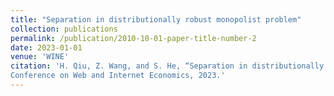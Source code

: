 ```yaml
---
title: "Separation in distributionally robust monopolist problem"
collection: publications
permalink: /publication/2010-10-01-paper-title-number-2
date: 2023-01-01
venue: 'WINE'
citation: 'H. Qiu, Z. Wang, and S. He, “Separation in distributionally robust monopolist problem,” in International
Conference on Web and Internet Economics, 2023.'
---
```

